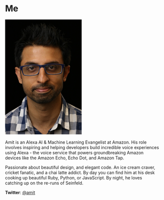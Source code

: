 # Me

![](https://github.com/ajot/me/blob/master/assets/amit.jpg)

Amit is an Alexa AI & Machine Learning Evangelist at Amazon. His role involves inspiring and helping developers build incredible voice experiences using Alexa - the voice service that powers groundbreaking Amazon devices like the Amazon Echo, Echo Dot, and Amazon Tap. 

Passionate about beautiful design, and elegant code. An ice cream craver, cricket fanatic, and a chai latte addict. By day you can find him at his desk cooking up beautiful Ruby, Python, or JavaScript. By night, he loves catching up on the re-runs of Seinfeld.

**Twitter**: [@amit](https://twitter.com/amit)
